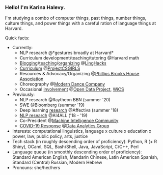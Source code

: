 ### Hello! I'm Karina Halevy.

I'm studying a combo of computer things, past things, number things, culture things, and power things with a careful ration of language things at Harvard.

Quick facts:

- Currently:
  - NLP research @\*gestures broadly at Harvard\*
  - Curriculum development/teaching/tutoring @Harvard math
  - [Blogging](http://linghacks.tech/blog/in-out-oops)/[teaching](https://github.com/ENSCMA2/spellcheck-workshop)/[organizing](https://github.com/ENSCMA2/linghacks-2019-workshops) @[LingHacks](http://linghacks.tech)
  - [Curriculum](https://linktr.ee/pcsgnlp) @[ProjectCSGIRLS](https://projectcsgirls.com)
  - Resources & Advocacy/Organizing @[Phillips Brooks House Association](https://pbha.org)
  - Choreography @[Modern Dance Company](http://www.hrmdc.org/)
  - Occasional [involvement](https://medium.com/harvard-open-data-project/open-data-on-open-learning-9b044ba131b1) @[Open Data Project](https://hodp.org), [WiCS](https://www.harvardwics.com/)
- Previously:
  - NLP research @Raytheon BBN (summer '20)
  - SWE @Bloomberg (summer '19)
  - Deep learning [research](https://github.com/ENSCMA2/giphy-scraper) @Affectiva (summer '18)
  - [NLP research](https://github.com/ENSCMA2/humanly) @AI4ALL ('18 - '19)
  - Co-President @[Machine Intelligence Community](https://harvard-mic.github.io)
  - [COVID-19 Response](https://www.harvardanalytics.org/insights/unicef-global-team-analyzes-youtube-reddit-facebook-nyt-amp-twitter-data) @[Data Analytics Group](https://www.harvardanalytics.org/)
- Interests: computational linguistics, language x culture x education x power, law, public policy, arts, justice
- Tech stack (in roughly descending order of proficiency): Python, R (+ R Shiny), OCaml, SQL, Bash/Shell, Java, JavaScript, C/C++, Perl
- Language queue (in smoothly descending order of proficiency): Standard American English, Mandarin Chinese, Latin American Spanish, Standard (Central) Russian, Modern Hebrew
- Pronouns: she/her/hers


